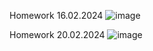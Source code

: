 Homework 16.02.2024
![image](https://github.com/VasyaTarn/ITStepShop/assets/126779570/762d6fff-e69e-40e8-813c-7ddd61674cb5)

Homework 20.02.2024
![image](https://github.com/VasyaTarn/ITStepShop/assets/126779570/1952eebf-d6cc-4fd4-b3c4-604425be7314)
